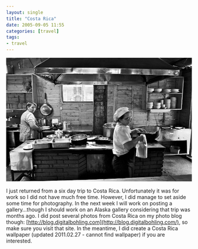 ```yaml
---
layout: single
title: "Costa Rica"
date: 2005-09-05 11:55
categories: [travel]
tags:
- travel
---
```


![Delicious Breakfast in Costa Rica](/uploads/2005/09/0620422427_200509_20D_10939.jpg)

I just returned from a six day trip to Costa Rica. Unfortunately it was for work so I did not have much free time. However, I did manage to set aside some time for photography. In the next week I will work on posting a gallery&hellip;though I should work on an Alaska gallery considering that trip was months ago. I did post several photos from Costa Rica on my photo blog though: [http://blog.digitalbohling.com](http://blog.digitalbohling.com/), so make sure you visit that site. In the meantime,&nbsp;I did create a Costa Rica wallpaper (updated 2011.02.27 - cannot find wallpaper) if you are interested.